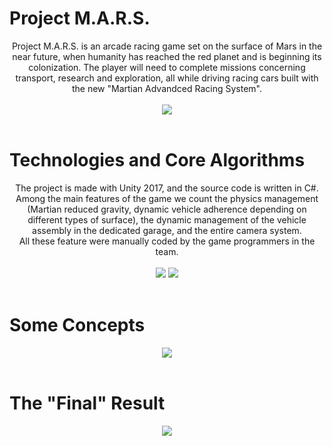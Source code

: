 # Project M.A.R.S.

<p align="center">
Project M.A.R.S. is an arcade racing game set on the surface of Mars in the near future, when humanity has reached the red planet and is beginning its colonization. The player will need to complete missions concerning transport, research and exploration, all while driving racing cars built with the new "Martian Advandced Racing System".<br><br>
<img src="http://pellix1206.altervista.org/ProjectMars/Immagine2.jpg" />
<br><br>
</p>

# Technologies and Core Algorithms

<p align="center">
The project is made with Unity 2017, and the source code is written in C#. Among the main features of the game we count the physics management (Martian reduced gravity, dynamic vehicle adherence depending on different types of surface), the dynamic management of the vehicle assembly in the dedicated garage, and the entire camera system.<br>
All these feature were manually coded by the game programmers in the team.<br><br>
<img src="http://pellix1206.altervista.org/ProjectMars/Immagine31.jpg" />
<img src="http://pellix1206.altervista.org/ProjectMars/untitled2.jpg" />
<br><br>
</p>

# Some Concepts

<p align="center">
<img src="http://pellix1206.altervista.org/ProjectMars/untitled.jpg" />
<br><br>
</p>

# The "Final" Result

<p align="center">
<img src="http://pellix1206.altervista.org/ProjectMars/Immagine.jpg" />
<br><br>
</p>
